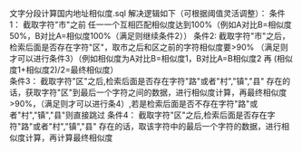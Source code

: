 文字分段计算国内地址相似度.sql
解决逻辑如下（可根据阈值灵活调整）：
条件1： 截取字符"市"之前 任一一个互相匹配相似度达到100%（例如A对比B=相似度50%，B对比A=相似度100%（满足则继续条件2））
条件2:  截取字符"市"之后，检索后面是否存在字符"区"，取市之后和区之前的字符相似度要>90% （满足则才可以进行条件3）（例如相似度为A对比B=相似度1，B对比A=B相似度2 再 (相似度1+相似度2)/2=最终相似度）  
条件3： 截取字符"区"之后,检索后面是否存在字符"路"或者"村","镇","县" 存在的话，获取字符"区"到最后一个字符之间的数据，进行相似度计算，再最终相似度>90%，（满足则才可以进行条4）,若是检索后面是否不存在字符"路"或者"村","镇","县"则直接跳过
条件4： 截取字符"区"之后,检索后面是否存在字符"路"或者"村","镇","县" 存在的话，取该字符中的最后一个字符的数据，进行相似度计算，再计算最终相似度 

